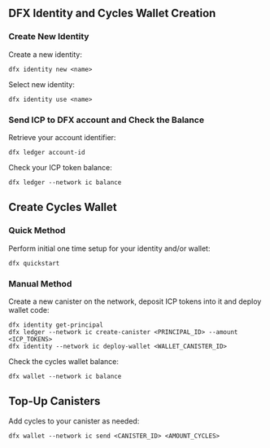 
## DFX Identity and Cycles Wallet Creation

### Create New Identity

Create a new identity:

```shell
dfx identity new <name>
```

Select new identity:

```shell
dfx identity use <name>
```

### Send ICP to DFX account and Check the Balance

Retrieve your account identifier:

```shell
dfx ledger account-id
```

Check your ICP token balance:

```shell
dfx ledger --network ic balance
```

## Create Cycles Wallet

### Quick Method
Perform initial one time setup for your identity and/or wallet: 
```shell
dfx quickstart
```
### Manual Method

Create a new canister on the network, deposit ICP tokens into it and deploy wallet code:
```shell
dfx identity get-principal
dfx ledger --network ic create-canister <PRINCIPAL_ID> --amount <ICP_TOKENS>
dfx identity --network ic deploy-wallet <WALLET_CANISTER_ID>
```
Check the cycles wallet balance:
```shell
dfx wallet --network ic balance
```

## Top-Up Canisters

Add cycles to your canister as needed:

```shell
dfx wallet --network ic send <CANISTER_ID> <AMOUNT_CYCLES>
```
